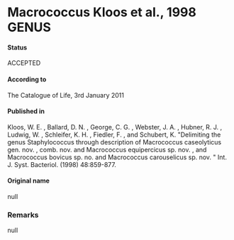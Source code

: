 Macrococcus Kloos et al., 1998 GENUS
=======

#### Status
ACCEPTED

#### According to
The Catalogue of Life, 3rd January 2011

#### Published in
Kloos, W. E. , Ballard, D. N. , George, C. G. , Webster, J. A. , Hubner, R. J. , Ludwig, W. , Schleifer, K. H. , Fiedler, F. , and Schubert, K. "Delimiting the genus Staphylococcus through description of Macrococcus caseolyticus gen. nov. , comb. nov. and Macrococcus equipercicus sp. nov. , and Macrococcus bovicus sp. no. and Macrococcus carouselicus sp. nov. " Int. J. Syst. Bacteriol. (1998) 48:859-877.

#### Original name
null

### Remarks
null